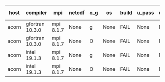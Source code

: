 

| host     | compiler                              | mpi                      | netcdf        | o_g        | os       | build       | u_pass          | u_fail          | s_pass            | s_fail            | e_pass             | e_fail             | nuopc_pass       | nuopc_fail       | artifacts link          |
|----------|---------------------------------------|--------------------------|---------------|------------|----------|-------------|-----------------|-----------------|-------------------|-------------------|--------------------|--------------------|------------------|------------------|-------------------------|
| acorn | gfortran 10.3.0 | mpi 8.1.7  | None  | g | None | FAIL | None | None | None | None | None | None | None | None | <a href="https://github.com/esmf-org/esmf-test-artifacts/tree/7005a80218c76cc72a705f77638c2cd0fffa931c/develop/gfortran/10.3.0/g/mpi/8.1.7" target="_blank">7005a80</a> | 
| acorn | gfortran 10.3.0 | mpi 8.1.7  | None  | O | None | FAIL | None | None | None | None | None | None | None | None | <a href="https://github.com/esmf-org/esmf-test-artifacts/tree/ebdcda1d7d738476f84e25fcd91338e860d80b39/develop/gfortran/10.3.0/O/mpi/8.1.7" target="_blank">ebdcda1</a> | 
| acorn | intel 19.1.3 | mpi 8.1.7  | None  | g | None | FAIL | None | None | None | None | None | None | None | None | <a href="https://github.com/esmf-org/esmf-test-artifacts/tree/27be80646af71c09981f21fd3782356531a7f316/develop/intel/19.1.3/g/mpi/8.1.7" target="_blank">27be806</a> | 
| acorn | intel 19.1.3 | mpi 8.1.7  | None  | O | None | FAIL | None | None | None | None | None | None | None | None | <a href="https://github.com/esmf-org/esmf-test-artifacts/tree/3540eec4c456dab52cb43e8a266c9c9284cc1a2c/develop/intel/19.1.3/O/mpi/8.1.7" target="_blank">3540eec</a> | 
